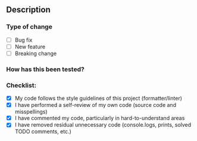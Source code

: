 ## Description
<!-- Add brief description -->

### Type of change
- [ ] Bug fix
- [ ] New feature
- [ ] Breaking change

### How has this been tested?
<!-- Describe how this has been tested and how it could fail in some test -->

### Checklist:
- [X] My code follows the style guidelines of this project (formatter/linter)
- [X] I have performed a self-review of my own code (source code and misspellings)
- [X] I have commented my code, particularly in hard-to-understand areas
- [X] I have removed residual unnecessary code (console.logs, prints, solved TODO comments, etc.)